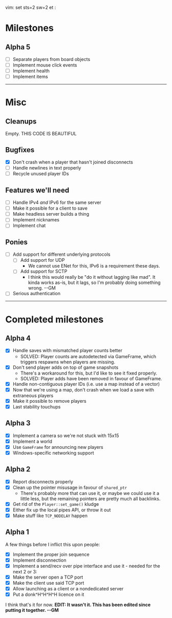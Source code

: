 vim: set sts=2 sw=2 et :

# Milestones

## Alpha 5

* [ ] Separate players from board objects
* [ ] Implement mouse click events
* [ ] Implement health
* [ ] Implement items

----------------------------------------------------------------------------

# Misc

## Cleanups

Empty. THIS CODE IS BEAUTIFUL

## Bugfixes

* [x] Don't crash when a player that hasn't joined disconnects
* [ ] Handle newlines in text properly
* [ ] Recycle unused player IDs

## Features we'll need

* [ ] Handle IPv4 *and* IPv6 for the same server
* [ ] Make it possible for a client to save
* [ ] Make headless server builds a thing
* [ ] Implement nicknames
* [ ] Implement chat

## Ponies

* [ ] Add support for different underlying protocols
  * [ ] Add support for UDP
    * We cannot use ENet for this, IPv6 is a requirement these days.
  * [ ] Add support for SCTP
    * I think this would really be "do it without lagging like mad". It kinda works as-is, but it lags, so I'm probably doing something wrong. --GM
* [ ] Serious authentication

----------------------------------------------------------------------------

# Completed milestones

## Alpha 4

* [x] Handle saves with mismatched player counts better
  * SOLVED: Player counts are autodetected via GameFrame, which triggers respawns when players are missing.
* [x] Don't send player adds on top of game snapshots
  * There's a workaround for this, but I'd like to see it fixed properly.
  * SOLVED: Player adds have been removed in favour of GameFrame.
* [x] Handle non-contiguous player IDs (i.e. use a map instead of a vector)
* [x] Now that we're using a map, don't crash when we load a save with extraneous players
* [x] Make it possible to remove players
* [x] Last stability touchups

## Alpha 3

* [x] Implement a camera so we're not stuck with 15x15
* [x] Implement a world
* [x] Use `GameFrame` for announcing new players
* [x] Windows-specific networking support

## Alpha 2

* [x] Report disconnects properly
* [x] Clean up the pointer misusage in favour of `shared_ptr`
  * There's probably more that can use it, or maybe we could use it a little less, but the remaining pointers are pretty much all backlinks.
* [x] Get rid of the `Player::set_game()` kludge
* [x] Either fix up the local pipes API, or throw it out
* [x] Make stuff like `TCP_NODELAY` happen

## Alpha 1

A few things before I inflict this upon people:

* [x] Implement the proper join sequence
* [x] Implement disconnection
* [x] Implement a send/recv over pipe interface and use it - needed for the next 2 or 3:
* [x] Make the server open a TCP port
* [x] Make the client use said TCP port
* [x] Allow launching as a client or a nondedicated server
* [x] Put a donk^H^H^H^H licence on it

I think that's it for now. **EDIT: It wasn't it. This has been edited since putting it together. --GM**

